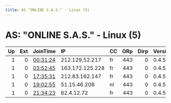 ```yaml
---
title: AS "ONLINE S.A.S." - Linux (5)
---
```


# AS: "ONLINE S.A.S." - Linux (5)

|   Up |   Ext | JoinTime                                                                                            | IP              | CC   |   ORp |   Dirp | Version   | Contact                   | Nickname   |   eFamMembers |
|-----:|------:|:----------------------------------------------------------------------------------------------------|:----------------|:-----|------:|-------:|:----------|:--------------------------|:-----------|--------------:|
|    1 |     0 | [00:31:24](https://metrics.torproject.org/rs.html#details/7F7EEEC63B06F3355AF6BC2C9134582589F19626) | 212.129.52.217  | fr   |   443 |      0 | 0.4.5.10  | None                      | Unnamed    |             1 |
|    1 |     0 | [03:52:45](https://metrics.torproject.org/rs.html#details/89695E6ACCFFF0EEC1DBCEFE7253018ED0845B12) | 163.172.125.228 | fr   |   443 |      0 | 0.4.5.10  | None                      | Unnamed    |             1 |
|    1 |     0 | [17:35:31](https://metrics.torproject.org/rs.html#details/E1D61C7B2FD13EC7C4A6A59DD70D05C4CCBB4836) | 212.83.162.147  | fr   |   443 |      0 | 0.4.5.10  | None                      | Unnamed    |             1 |
|    1 |     0 | [19:02:55](https://metrics.torproject.org/rs.html#details/1E1EFAF58A11294E0BB37AE72C6CE2D873637E07) | 51.15.46.208    | nl   |   443 |      0 | 0.4.5.10  | T9l5ntsdFC.ix0guard0.tor@ | ix0guard0  |             1 |
|    1 |     0 | [21:34:23](https://metrics.torproject.org/rs.html#details/FD1B1FB4CD650D23E92438E95F6B5988F36007FA) | 62.4.12.72      | fr   |   443 |      0 | 0.4.5.10  | None                      | Unnamed    |             1 |
